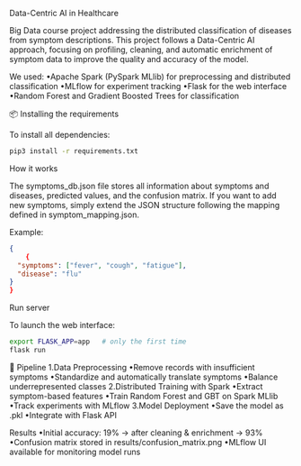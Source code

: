 Data-Centric AI in Healthcare

Big Data course project addressing the distributed classification of diseases from symptom descriptions.
This project follows a Data-Centric AI approach, focusing on profiling, cleaning, and automatic enrichment of symptom data to improve the quality and accuracy of the model.


We used:
	•Apache Spark (PySpark MLlib) for preprocessing and distributed classification
	•MLflow for experiment tracking
	•Flask for the web interface
	•Random Forest and Gradient Boosted Trees for classification

 📦 Installing the requirements

 To install all dependencies:
```bash
pip3 install -r requirements.txt
```

 How it works

The symptoms_db.json file stores all information about symptoms and diseases, predicted values, and the confusion matrix.
If you want to add new symptoms, simply extend the JSON structure following the mapping defined in symptom_mapping.json.

 Example:
```json
{
    {
  "symptoms": ["fever", "cough", "fatigue"],
  "disease": "flu"
}
}
```
 Run server

To launch the web interface:
```bash
export FLASK_APP=app   # only the first time
flask run
```
 🔄 Pipeline
	1.Data Preprocessing
	  	•Remove records with insufficient symptoms
	  	•Standardize and automatically translate symptoms
	  	•Balance underrepresented classes
	2.Distributed Training with Spark
	  	•Extract symptom-based features
	  	•Train Random Forest and GBT on Spark MLlib
	  	•Track experiments with MLflow
	3.Model Deployment
	  	•Save the model as .pkl
	  	•Integrate with Flask API

 Results
  	•Initial accuracy: 19% → after cleaning & enrichment → 93%
  	•Confusion matrix stored in results/confusion_matrix.png
  	•MLflow UI available for monitoring model runs

   
